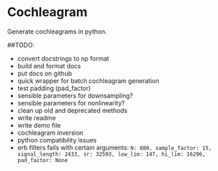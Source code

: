 # Cochleagram 
Generate cochleagrams in python.

##TODO:
+ convert docstrings to np format
+ build and format docs
+ put docs on github
+ quick wrapper for batch cochleagram generation
+ test padding (pad_factor)
+ sensible parameters for downsampling?
+ sensible parameters for nonlinearity?
+ clean up old and deprecated methods
+ write readme
+ write demo file
+ cochleagram inversion
+ python compatibility issues
+ erb filters fails with certain arguments: 
`N: 680, sample_factor: 15, signal_length: 2433, sr: 32593, low_lim: 147, hi_lim: 16296, pad_factor: None`
